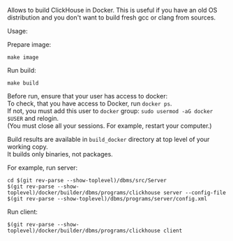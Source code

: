 Allows to build ClickHouse in Docker.
This is useful if you have an old OS distribution and you don't want to build fresh gcc or clang from sources.

Usage:

Prepare image:
```
make image
```

Run build:
```
make build
```

Before run, ensure that your user has access to docker:  
To check, that you have access to Docker, run `docker ps`.  
If not, you must add this user to `docker` group: `sudo usermod -aG docker $USER` and relogin.  
(You must close all your sessions. For example, restart your computer.)

Build results are available in `build_docker` directory at top level of your working copy.  
It builds only binaries, not packages.

For example, run server:
```
cd $(git rev-parse --show-toplevel)/dbms/src/Server
$(git rev-parse --show-toplevel)/docker/builder/dbms/programs/clickhouse server --config-file $(git rev-parse --show-toplevel)/dbms/programs/server/config.xml
```

Run client:
```
$(git rev-parse --show-toplevel)/docker/builder/dbms/programs/clickhouse client
```
